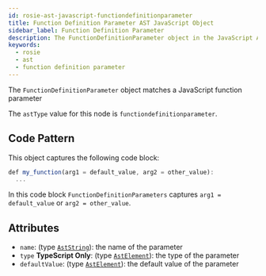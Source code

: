 ```yaml
---
id: rosie-ast-javascript-functiondefinitionparameter
title: Function Definition Parameter AST JavaScript Object
sidebar_label: Function Definition Parameter
description: The FunctionDefinitionParameter object in the JavaScript AST
keywords:
  - rosie
  - ast
  - function definition parameter
---
```


The `FunctionDefinitionParameter` object matches a JavaScript function parameter

The `astType` value for this node is `functiondefinitionparameter`.

## Code Pattern

This object captures the following code block:

```javascript
def my_function(arg1 = default_value, arg2 = other_value):
  ...
```

In this code block `FunctionDefinitionParameters` captures `arg1 = default_value` or `arg2 = other_value`.

## Attributes

- `name`: (type [`AstString`](/docs/rosie/ast/common/rosie-ast-common-aststring)): the name of the parameter
- `type` **TypeScript Only**: (type [`AstElement`](/docs/rosie/ast/common/rosie-ast-common-astelement)): the type of the parameter
- `defaultValue`: (type [`AstElement`](/docs/rosie/ast/common/rosie-ast-common-astelement)): the default value of the parameter
